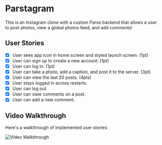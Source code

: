 # Parstagram 

This is an Instagram clone with a custom Parse backend that allows a user to post photos, view a global photos feed, and add comments!

## User Stories

- [x] User sees app icon in home screen and styled launch screen. (1pt)
- [x] User can sign up to create a new account. (1pt)
- [x] User can log in. (1pt)
- [x] User can take a photo, add a caption, and post it to the server. (3pt)
- [x] User can view the last 20 posts. (4pts)
- [x] User stays logged in across restarts.
- [x] User can log out.
- [x] User can view comments on a post.
- [x] User can add a new comment. 

## Video Walkthrough

Here's a walkthrough of implemented user stories:

<img src='http://g.recordit.co/OChnObYocB.gif' title='Video Walkthrough' width='' alt='Video Walkthrough' />
